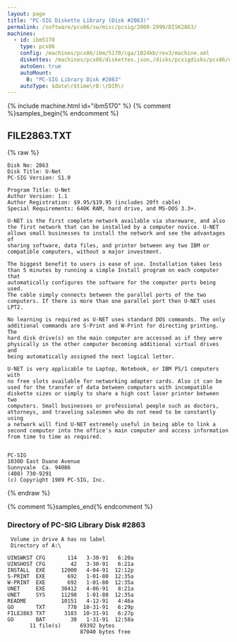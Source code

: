 ```yaml
---
layout: page
title: "PC-SIG Diskette Library (Disk #2863)"
permalink: /software/pcx86/sw/misc/pcsig/2000-2999/DISK2863/
machines:
  - id: ibm5170
    type: pcx86
    config: /machines/pcx86/ibm/5170/cga/1024kb/rev3/machine.xml
    diskettes: /machines/pcx86/diskettes.json,/disks/pcsigdisks/pcx86/diskettes.json
    autoGen: true
    autoMount:
      B: "PC-SIG Library Disk #2863"
    autoType: $date\r$time\rB:\rDIR\r
---
```


{% include machine.html id="ibm5170" %}
{% comment %}samples_begin{% endcomment %}

## FILE2863.TXT

{% raw %}
```
Disk No: 2863                                                           
Disk Title: U-Net                                                       
PC-SIG Version: S1.0                                                    
                                                                        
Program Title: U-Net                                                    
Author Version: 1.1                                                     
Author Registration: $9.95/$19.95 (includes 20ft cable)                 
Special Requirements: 640K RAM, hard drive, and MS-DOS 3.3+.            
                                                                        
U-NET is the first complete network available via shareware, and also   
the first network that can be installed by a computer novice. U-NET     
allows small businesses to install the network and see the advantages of
sharing software, data files, and printer between any two IBM or        
compatible computers, without a major investment.                       
                                                                        
The biggest benefit to users is ease of use. Installation takes less    
than 5 minutes by running a simple Install program on each computer that
automatically configures the software for the computer ports being used.
The cable simply connects between the parallel ports of the two         
computers. If there is more than one parallel port then U-NET uses LPT2.
                                                                        
No learning is required as U-NET uses standard DOS commands. The only   
additional commands are S-Print and W-Print for directing printing. The 
hard disk drive(s) on the main computer are accessed as if they were    
physically in the other computer becoming additional virtual drives and 
being automatically assigned the next logical letter.                   
                                                                        
U-NET is very applicable to Laptop, Notebook, or IBM PS/1 computers with
no free slots available for networking adapter cards. Also it can be    
used for the transfer of data between computers with incompatible       
diskette sizes or simply to share a high cost laser printer between two 
computers. Small businesses or professional people such as doctors,     
attorneys, and traveling salesmen who do not need to be constantly using
a network will find U-NET extremely useful in being able to link a      
second computer into the office's main computer and access information  
from time to time as required.                                          
                                                                        
                                                                        
PC-SIG                                                                  
1030D East Duane Avenue                                                 
Sunnyvale  Ca. 94086                                                    
(408) 730-9291                                                          
(c) Copyright 1989 PC-SIG, Inc.                                         
```
{% endraw %}

{% comment %}samples_end{% endcomment %}

### Directory of PC-SIG Library Disk #2863

     Volume in drive A has no label
     Directory of A:\

    UINSWKST CFG       114   3-30-91   6:20a
    UINSHOST CFG        42   3-30-91   6:21a
    INSTALL  EXE     12000   4-04-91  12:12p
    S-PRINT  EXE       692   1-01-80  12:35a
    W-PRINT  EXE       692   1-01-80  12:35a
    UNET     EXE     30412   4-06-91   8:21a
    UNET     SYS     11298   1-01-80  12:35a
    README           10151   4-12-91   4:46a
    GO       TXT       770  10-31-91   6:29p
    FILE2863 TXT      3183  10-31-91   6:27p
    GO       BAT        38   1-31-91  12:58a
           11 file(s)      69392 bytes
                           87040 bytes free
